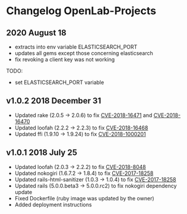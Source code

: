 
# Changelog OpenLab-Projects

## 2020 August 18

- extracts into env variable ELASTICSEARCH_PORT
- updates all gems except those concerning elasticsearch
- fix revoking a client key was not working

TODO:
- set ELASTICSEARCH_PORT variable

## v1.0.2 2018 December 31

- Updated rake (2.0.5 -> 2.0.6) to fix [CVE-2018-16471](https://nvd.nist.gov/vuln/detail/CVE-2018-16471) and [CVE-2018-16470](https://nvd.nist.gov/vuln/detail/CVE-2018-16470)
- Updated loofah (2.2.2 -> 2.2.3) to fix [CVE-2018-16468](https://github.com/flavorjones/loofah/issues/154)
- Updated ffi (1.9.10 -> 1.9.24) to fix [CVE-2018-1000201](https://nvd.nist.gov/vuln/detail/CVE-2018-1000201)

## v1.0.1 2018 July 25

- Updated loofah (2.0.3 -> 2.2.2) to fix [CVE-2018-8048](https://github.com/flavorjones/loofah/issues/144)
- Updated nokogiri (1.6.7.2 -> 1.8.4) to fix [CVE-2017-18258](https://nvd.nist.gov/vuln/detail/CVE-2017-18258)
- Updated rails-html-sanitizer (1.0.3 -> 1.0.4) to fix [CVE-2017-18258](https://nvd.nist.gov/vuln/detail/CVE-2017-18258)
- Updated rails (5.0.0.beta3 -> 5.0.0.rc2) to fix nokogiri dependency update
- Fixed Dockerfile (ruby image was updated by the owner)
- Added deployment instructions 